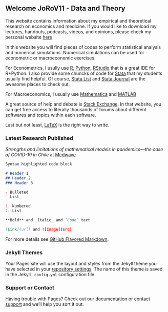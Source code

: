 ## Welcome JoRoV11 - Data and Theory

This website contains information about my empirical and theoretical research on economics and medicine. If you would like to download my lectures, handouts, podcasts, videos, and opinions, please check my personal website [here](http://www.jorgerojas.cl)

In this website you will find pieces of codes to perform statistical analysis and numerical simulations. Numerical simulations can be used for econometric or macroeconomic exercises. 

For Econometrics, I usully use [R](https://www.r-project.org/), [Python](https://www.python.org/), [RStudio](https://rstudio.com/) that is a great IDE for R+Python. I also provide some chuncks of code for [Stata](https://www.stata.com/) that my students usually find helpful. Of course, [Stata List](https://www.statalist.org/) and [Stata Journal](https://www.stata-journal.com/) are the awesome places to check out.

For Macroeconomics, I usually use [Mathematica](https://www.wolfram.com/mathematica/) and [MATLAB](https://www.mathworks.com/products/matlab.html)

A great source of help and debate is [Stack Exchange](https://stackexchange.com/sites#). In that website, you can get free access to literally thousands of forums about different softwares and topics within each software.

Last but not least, [LaTeX](https://www.latex-project.org/) is the right way to write.

### Latest Research Published

_Strengths and limitations of mathematical models in pandemics—the case of COVID-19 in Chile_ at [Medwave](https://www.medwave.cl/link.cgi/Medwave/Perspectivas/Comentario/7876.act?tab=ingles)

```markdown
Syntax highlighted code block

# Header 1
## Header 2
### Header 3

- Bulleted
- List

1. Numbered
2. List

**Bold** and _Italic_ and `Code` text

[Link](url) and ![Image](src)
```

For more details see [GitHub Flavored Markdown](https://guides.github.com/features/mastering-markdown/).

### Jekyll Themes

Your Pages site will use the layout and styles from the Jekyll theme you have selected in your [repository settings](https://github.com/jorov11/jorov11.github.io/settings). The name of this theme is saved in the Jekyll `_config.yml` configuration file.

### Support or Contact

Having trouble with Pages? Check out our [documentation](https://help.github.com/categories/github-pages-basics/) or [contact support](https://github.com/contact) and we’ll help you sort it out.
